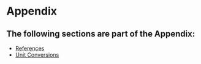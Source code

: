 # Appendix

## The following sections are part of the Appendix:

 * [References](99.4-references.md)
 * [Unit Conversions](99.2-unit-conversions.md)
